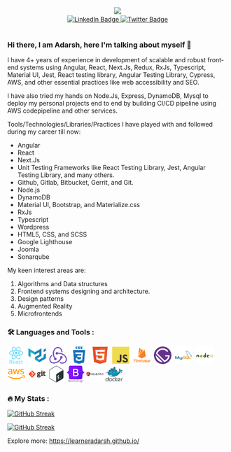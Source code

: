 <div id="header" align="center">
  <img src="https://media.giphy.com/media/M9gbBd9nbDrOTu1Mqx/giphy.gif" width="100"/>
  <div id="badges">
  <a href="https://linkedin.com/in/learneradarsh/">
    <img src="https://img.shields.io/badge/LinkedIn-blue?style=for-the-badge&logo=linkedin&logoColor=white" alt="LinkedIn Badge"/>
  </a>
  <a href="https://twitter.com/learneradarsh">
    <img src="https://img.shields.io/badge/Twitter-blue?style=for-the-badge&logo=twitter&logoColor=white" alt="Twitter Badge"/>
  </a>
</div>
<img src="https://komarev.com/ghpvc/?username=learneradarsh&style=flat-square&color=blue" alt=""/>
</div>



### Hi there, I am Adarsh, here I'm talking about myself 👋

I have 4+ years of experience in development of scalable and robust front-end systems using Angular, React, Next.Js, Redux, RxJs, Typescript, Material UI, Jest, React testing library, Angular Testing Library, Cypress, AWS, and other essential practices like web accessibility and SEO.

 I have also tried my hands on Node.Js, Express, DynamoDB, Mysql to deploy my personal projects end to end by building CI/CD pipeline using AWS codepipeline and other services.


Tools/Technologies/Libraries/Practices I have played with and followed during my career till now:
- Angular
- React
- Next.Js
- Unit Testing Frameworks like React Testing Library, Jest, Angular Testing Library, and many others.
- Github, Gitlab, Bitbucket, Gerrit, and Git.
- Node.js
- DynamoDB
- Material UI, Bootstrap, and Materialize.css
- RxJs
- Typescript
- Wordpress
- HTML5, CSS, and SCSS
- Google Lighthouse
- Joomla
- Sonarqube

My keen interest areas are:
1. Algorithms and Data structures
2. Frontend systems designing and architecture.
3. Design patterns
4. Augmented Reality
5. Microfrontends

### :hammer_and_wrench: Languages and Tools :
<div>
  <img src="https://github.com/devicons/devicon/blob/master/icons/react/react-original-wordmark.svg" title="React" alt="React" width="40" height="40"/>&nbsp;
  <img src="https://github.com/devicons/devicon/blob/master/icons/materialui/materialui-original.svg" title="Material UI" alt="Material UI" width="40" height="40"/>&nbsp;
  <img src="https://github.com/devicons/devicon/blob/master/icons/redux/redux-original.svg" title="Redux" alt="Redux " width="40" height="40"/>&nbsp;
  <img src="https://github.com/devicons/devicon/blob/master/icons/css3/css3-plain-wordmark.svg"  title="CSS3" alt="CSS" width="40" height="40"/>&nbsp;
  <img src="https://github.com/devicons/devicon/blob/master/icons/html5/html5-original.svg" title="HTML5" alt="HTML" width="40" height="40"/>&nbsp;
  <img src="https://github.com/devicons/devicon/blob/master/icons/javascript/javascript-original.svg" title="JavaScript" alt="JavaScript" width="40" height="40"/>&nbsp;
  <img src="https://github.com/devicons/devicon/blob/master/icons/firebase/firebase-plain-wordmark.svg" title="Firebase" alt="Firebase" width="40" height="40"/>&nbsp;
  <img src="https://github.com/devicons/devicon/blob/master/icons/gatsby/gatsby-original.svg" title="Gatsby"  alt="Gatsby" width="40" height="40"/>&nbsp;
  <img src="https://github.com/devicons/devicon/blob/master/icons/mysql/mysql-original-wordmark.svg" title="MySQL"  alt="MySQL" width="40" height="40"/>&nbsp;
  <img src="https://github.com/devicons/devicon/blob/master/icons/nodejs/nodejs-original-wordmark.svg" title="NodeJS" alt="NodeJS" width="40" height="40"/>&nbsp;
  <img src="https://github.com/devicons/devicon/blob/master/icons/amazonwebservices/amazonwebservices-plain-wordmark.svg" title="AWS" alt="AWS" width="40" height="40"/>&nbsp;
  <img src="https://github.com/devicons/devicon/blob/master/icons/git/git-original-wordmark.svg" title="Git" **alt="Git" width="40" height="40"/>
  <img src="https://github.com/devicons/devicon/blob/master/icons/bash/bash-original.svg" title="Bash" **alt="Bash" width="40" height="40"/>
  <img src="https://github.com/devicons/devicon/blob/master/icons/bootstrap/bootstrap-original-wordmark.svg" title="Bootstap" **alt="Bootstrap" width="40" height="40"/>
  <img src="https://github.com/devicons/devicon/blob/master/icons/angularjs/angularjs-original-wordmark.svg" title="Angular" **alt="Angular" width="40" height="40"/>
  <img src="https://github.com/devicons/devicon/blob/master/icons/docker/docker-original-wordmark.svg" title="Docker" **alt="Docker" width="40" height="40"/>
</div>


### :fire: My Stats :
[![GitHub Streak](https://github-readme-stats.vercel.app/api?username=learneradarsh&show_icons=true&theme=radical)](https://git.io/streak-stats)

[![GitHub Streak](https://github-readme-streak-stats.herokuapp.com?user=learneradarsh&theme=dark&hide_border=true&date_format=M%20j%5B%2C%20Y%5D)](https://git.io/streak-stats)


Explore more:
https://learneradarsh.github.io/


